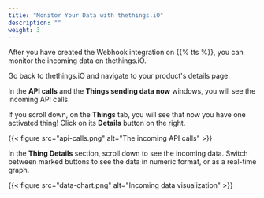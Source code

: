 ```yaml
---
title: "Monitor Your Data with thethings.iO"
description: ""
weight: 3
---
```


After you have created the Webhook integration on {{% tts %}}, you can monitor the incoming data on thethings.iO.

<!--more--> 

Go back to thethings.iO and navigate to your product's details page. 

In the **API calls** and the **Things sending data now** windows, you will see the incoming API calls.

If you scroll down, on the **Things** tab, you will see that now you have one activated thing! Click on its **Details** button on the right. 

{{< figure src="api-calls.png" alt="The incoming API calls" >}}

In the **Thing Details** section, scroll down to see the incoming data. Switch between marked buttons to see the data in numeric format, or as a real-time graph.

{{< figure src="data-chart.png" alt="Incoming data visualization" >}}
